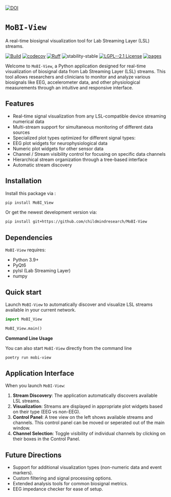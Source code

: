 [![DOI](https://zenodo.org/badge/657341621.svg)](https://zenodo.org/doi/10.5281/zenodo.10383685)

# `MoBI-View`

A real-time biosignal visualization tool for Lab Streaming Layer (LSL) streams.

[![Build](https://github.com/childmindresearch/MoBI-View/actions/workflows/test.yaml/badge.svg?branch=main)](https://github.com/childmindresearch/MoBI-View/actions/workflows/test.yaml?query=branch%3Amain)
[![codecov](https://codecov.io/gh/childmindresearch/MoBI_View/branch/main/graph/badge.svg?token=22HWWFWPW5)](https://codecov.io/gh/childmindresearch/MoBI-View)
[![Ruff](https://img.shields.io/endpoint?url=https://raw.githubusercontent.com/astral-sh/ruff/main/assets/badge/v2.json)](https://github.com/astral-sh/ruff)
![stability-stable](https://img.shields.io/badge/stability-stable-green.svg)
[![LGPL--2.1 License](https://img.shields.io/badge/license-LGPL--2.1-blue.svg)](https://github.com/childmindresearch/MoBI-View/blob/main/LICENSE)
[![pages](https://img.shields.io/badge/api-docs-blue)](https://childmindresearch.github.io/MoBI_View)

Welcome to `MoBI-View`, a Python application designed for real-time visualization of biosignal data from Lab Streaming Layer (LSL) streams. This tool allows researchers and clinicians to monitor and analyze various biosignals like EEG, accelerometer data, and other physiological measurements through an intuitive and responsive interface.

## Features

- Real-time signal visualization from any LSL-compatible device streaming numerical data
- Multi-stream support for simultaneous monitoring of different data sources
- Specialized plot types optimized for different signal types:
- EEG plot widgets for neurophysiological data
- Numeric plot widgets for other sensor data
- Channel / Stream visibility control for focusing on specific data channels
- Hierarchical stream organization through a tree-based interface
- Automatic stream discovery

## Installation

Install this package via :

```sh
pip install MoBI_View
```

Or get the newest development version via:

```sh
pip install git+https://github.com/childmindresearch/MoBI-View
```

## Dependencies

`MoBI-View` requires:

- Python 3.9+
- PyQt6
- pylsl (Lab Streaming Layer)
- numpy

## Quick start

Launch `MoBI-View` to automatically discover and visualize LSL streams available in your current network.

```Python
import MoBI_View

MoBI_View.main()
```

**Command Line Usage**

You can also start `MoBI-View` directly from the command line

```sh
poetry run mobi-view
```

## Application Interface

When you launch `MoBI-View`:

1. **Stream Discovery**: The application automatically discovers available LSL streams.
2. **Visualization**: Streams are displayed in appropriate plot widgets based on their type (EEG vs non-EEG).
3. **Control Panel**: A tree view on the left shows available streams and channels. This control panel can be moved or seperated out of the main window.
4. **Channel Selection**: Toggle visibility of individual channels by clicking on their boxes in the Control Panel.

## Future Directions

- Support for additional visualization types (non-numeric data and event markers).
- Custom filtering and signal processing options.
- Extended analysis tools for common biosignal metrics.
- EEG impedance checker for ease of setup.
